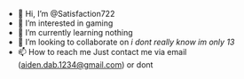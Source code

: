 - 👋 Hi, I’m @Satisfaction722
- 👀 I’m interested in gaming
- 🌱 I’m currently learning nothing
- 💞️ I’m looking to collaborate on *i dont really know im only 13*
- 📫 How to reach me Just contact me via email (aiden.dab.1234@gmail.com) or dont

<!---
Satisfaction722/Satisfaction722 is a ✨ special ✨ repository because its `README.md` (this file) appears on your GitHub profile.
You can click the Preview link to take a look at your changes.
--->
